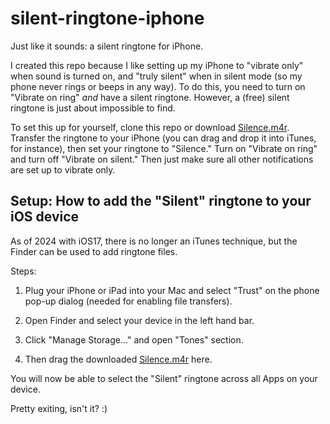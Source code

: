 # silent-ringtone-iphone

Just like it sounds: a silent ringtone for iPhone.

I created this repo because I like setting up my iPhone to "vibrate only" when sound is turned on, and "truly silent" when in silent mode (so my phone never rings or beeps in any way). To do this, you need to turn on "Vibrate on ring" _and_ have a silent ringtone. However, a (free) silent ringtone is just about impossible to find.

To set this up for yourself, clone this repo or download [Silence.m4r](https://github.com/pbaity/silent-ringtone-iphone/raw/master/Silence.m4r). Transfer the ringtone to your iPhone (you can drag and drop it into iTunes, for instance), then set your ringtone to "Silence." Turn on "Vibrate on ring" and turn off "Vibrate on silent." Then just make sure all other notifications are set up to vibrate only. 

## Setup: How to add the "Silent" ringtone to your iOS device

As of 2024 with iOS17, there is no longer an iTunes technique, but the Finder can be used to add ringtone files.

Steps:

1. Plug your iPhone or iPad into your Mac and select "Trust" on the phone pop-up dialog (needed for enabling file transfers).

2. Open Finder and select your device in the left hand bar.

3. Click "Manage Storage..." and open "Tones" section.

4. Then drag the downloaded [Silence.m4r](https://github.com/pbaity/silent-ringtone-iphone/raw/master/Silence.m4r) here.

You will now be able to select the "Silent" ringtone across all Apps on your device.

Pretty exiting, isn't it? :)
